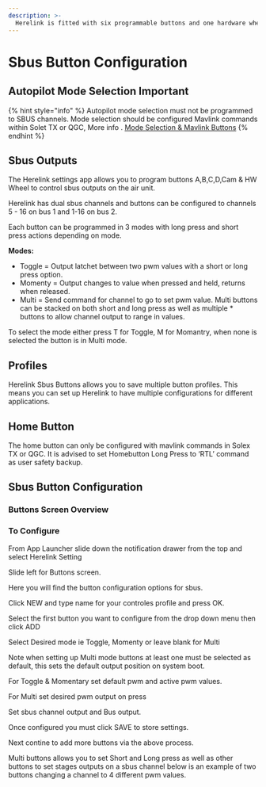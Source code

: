 ```yaml
---
description: >-
  Herelink is fitted with six programmable buttons and one hardware wheel.  These can be configured to control SBUS channel outputs  from the air end’s dual sbus connector and to send Mavlink commands to the autopilot via Solex TX or QGC.
---
```


# Sbus Button Configuration

## Autopilot Mode Selection Important

{% hint style="info" %}
Autopilot mode selection must not be programmed to SBUS channels. Mode selection should be configured Mavlink commands within Solet TX or QGC, More info . [Mode Selection & Mavlink Buttons](configure-mavlinkbuttons.md)
{% endhint %}

## Sbus Outputs

The Herelink settings app allows you to program buttons A,B,C,D,Cam & HW Wheel to control  sbus outputs on the air unit. 

Herelink has dual sbus channels and buttons can be configured to channels 5 - 16 on bus 1 and 1-16 on bus 2. 

Each button can be programmed in 3 modes with long press and short press actions depending on mode.  

**Modes:**

* Toggle  = Output latchet between two pwm values with a short or long press option. 
* Momenty = Output changes to value when pressed and held, returns when released. 
* Multi = Send command for channel to go to set pwm value. Multi buttons can be stacked on both short and long press as well as multiple * buttons to allow channel output to range in values.  

To select the mode either press T for Toggle, M for Momantry, when none is selected the button is in Multi mode. 

## Profiles 

Herelink Sbus Buttons allows you to save multiple button profiles. This means you can set up Herelink to have multiple configurations for different applications.   

## Home Button 

The home button can only be configured with mavlink commands in Solex TX or QGC.  It is advised to set Homebutton Long Press to ‘RTL’ command as user safety backup. 


## Sbus Button Configuration

### Buttons Screen Overview


### To Configure 

From App Launcher slide down the notification drawer from the top and select Herelink Setting


Slide left for Buttons screen.

Here you will find the button configuration options for sbus. 


Click NEW and type name for your controles profile and press OK.

Select the first button you want to configure from the drop down menu then click ADD

Select Desired mode ie Toggle, Momenty or leave blank for Multi 

Note when setting up Multi mode buttons at least one must be selected as default, this sets the default output position on system boot. 



For Toggle & Momentary set default pwm and active pwm values. 


For Multi set desired pwm output on press 

Set sbus channel output and Bus output. 

Once configured you must click SAVE to store settings. 


Next contine to add more buttons via the above process. 

Multi buttons allows you to set Short and Long press as well as other buttons to set stages outputs on a sbus channel below is an example of two buttons changing a channel to 4 different pwm values.  

